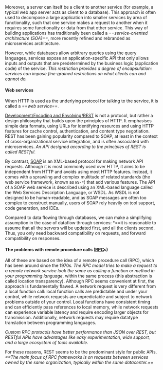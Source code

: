 Moreover, a server can itself be a client to another service (for example, a typical web app server acts as client to a database). This approach is often used to decompose a large application into smaller services by area of functionality, such that one service makes a request to another when it requires some functionality or data from that other service. This way of building applications has traditionally been called a *==service-oriented architecture (SOA)==*, more recently refined and rebranded as microservices architecture.

However, while databases allow arbitrary queries using the query languages, services expose an application-specific API that only allows inputs and outputs that are predetermined by the business logic (application code) of the service. *This restriction provides a degree of encapsulation: services can impose fine-grained restrictions on what clients can and cannot do.*

#### Web services

When HTTP is used as the underlying protocol for talking to the service, it is called a *==web service==*.

[Development/Encoding and Envolving/REST](Development/Encoding%20and%20Envolving/REST) is not a protocol, but rather a design philosophy that builds upon the principles of HTTP. It emphasises simple data formats, using URLs for identifying resources and using HTTP features for cache control, authentication, and content type negotiation. REST has been gaining popularity compared to SOAP, at least in the context of cross-organizational service integration,  and is often associated with microservices. 
*An API designed according to the principles of REST is called RESTful.*

By contrast, [SOAP](SOAP) is an XML-based protocol for making network API requests. Although it is most commonly used over HTTP, it aims to be independent from HTTP and avoids using most HTTP features. Instead, it comes with a sprawling and complex multitude of related standards (the web service framework, known as `WS-*`) that add various features. The API of a SOAP web service is described using an XML-based language called the Web Services Description Language, or WSDL. As WSDL is not designed to be human-readable, and as SOAP messages are often too complex to construct manually, users of SOAP rely heavily on tool support, code generation, and IDEs. 

Compared to data flowing through databases, we can make a simplifying assumption in the case of dataflow through services: *==it is reasonable to assume that all the servers will be updated first, and all the clients second. Thus, you only need backward compatibility on requests, and forward compatibility on responses.

#### The problems with remote procedure calls ([RPC](RPC)s)

All of these are based on the idea of a remote procedure call (RPC), which has been around since the 1970s. *The RPC model tries to make a request to a remote network service look the same as calling a function or method in your programming language*, within the same process (this abstraction is called location transparency). Although RPC seems convenient at first, the approach is fundamentally flawed. A network request is very different from a local function call: local function calls are predictable and under your control, while network requests are unpredictable and subject to network problems outside of your control. Local functions have consistent timing and can efficiently pass references to local memory, while network requests can experience variable latency and require encoding larger objects for transmission. Additionally, network requests may require datatype translation between programming languages.

*Custom RPC protocols have better performance than JSON over REST, but RESTful APIs have advantages like easy experimentation, wide support, and a large ecosystem of tools available.*

For these reasons, REST seems to be the predominant style for public APIs. *==The main focus of RPC frameworks is on requests between services owned by the same organization, typically within the same datacenter.==* 

